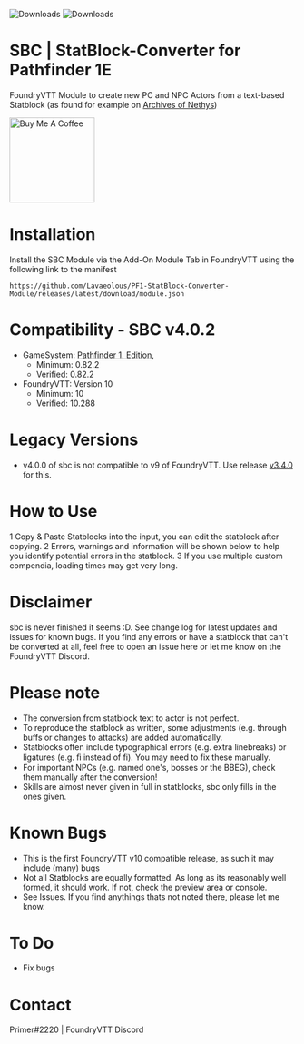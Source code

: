 ![Downloads](https://img.shields.io/github/downloads-pre/lavaeolous/PF1-StatBlock-Converter-Module/latest/total?style=flat-square)
![Downloads](https://img.shields.io/github/downloads/lavaeolous/PF1-StatBlock-Converter-Module/total?style=flat-square)

# SBC | StatBlock-Converter for Pathfinder 1E
FoundryVTT Module to create new PC and NPC Actors from a text-based Statblock (as found for example on [Archives of Nethys](https://www.aonprd.com/))

<a href="https://www.buymeacoffee.com/Lavaeolous" target="_blank"><img src="https://cdn.buymeacoffee.com/buttons/v2/default-red.png" alt="Buy Me A Coffee" width="150" ></a>

# Installation
Install the SBC Module via the Add-On Module Tab in FoundryVTT using the following link to the manifest
```
https://github.com/Lavaeolous/PF1-StatBlock-Converter-Module/releases/latest/download/module.json
```
# Compatibility - SBC v4.0.2

*  GameSystem: [Pathfinder 1. Edition](https://gitlab.com/Furyspark/foundryvtt-pathfinder1),
    *  Minimum: 0.82.2
    *  Verified: 0.82.2
*  FoundryVTT: Version 10
    *  Minimum: 10
    *  Verified: 10.288

# Legacy Versions
*  v4.0.0 of sbc is not compatible to v9 of FoundryVTT. Use release [v3.4.0](!https://github.com/Lavaeolous/PF1-StatBlock-Converter-Module/releases/tag/v3.4.0) for this.

# How to Use
1  Copy &amp; Paste Statblocks into the input, you can edit the statblock after copying.
2  Errors, warnings and information will be shown below to help you identify potential errors in the statblock.
3  If you use multiple custom compendia, loading times may get very long.

# Disclaimer
sbc is never finished it seems :D. See change log for latest updates and issues for known bugs.
If you find any errors or have a statblock that can't be converted at all, feel free to open an issue here or let me know on the FoundryVTT Discord.

# Please note
*  The conversion from statblock text to actor is not perfect.
*  To reproduce the statblock as written, some adjustments (e.g. through buffs or changes to attacks) are added automatically.
*  Statblocks often include typographical errors (e.g. extra linebreaks) or ligatures (e.g. ﬁ instead of fi). You may need to fix these manually.
*  For important NPCs (e.g. named one's, bosses or the BBEG), check them manually after the conversion!
*  Skills are almost never given in full in statblocks, sbc only fills in the ones given.

# Known Bugs
*  This is the first FoundryVTT v10 compatible release, as such it may include (many) bugs
*  Not all Statblocks are equally formatted. As long as its reasonably well formed, it should work. If not, check the preview area or console.
*  See Issues. If you find anythings thats not noted there, please let me know.

# To Do
*  Fix bugs

# Contact
Primer#2220 | FoundryVTT Discord